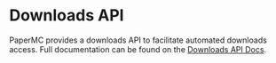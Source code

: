 # Downloads API

PaperMC provides a downloads API to facilitate automated downloads access. Full documentation can be
found on the [Downloads API Docs](https://papermc.io/api/docs).
